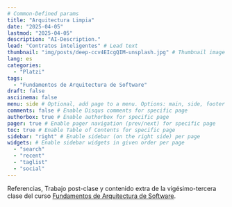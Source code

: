 ```yaml
---
# Common-Defined params
title: "Arquitectura Limpia"
date: "2025-04-05"
lastmod: "2025-04-05"
description: "AI-Description."
lead: "Contratos inteligentes" # Lead text
thumbnail: "img/posts/deep-ccv4EIcgQIM-unsplash.jpg" # Thumbnail image
lang: es
categories:
  - "Platzi"
tags:
  - "Fundamentos de Arquitectura de Software"
draft: false
asciinema: false
menu: side # Optional, add page to a menu. Options: main, side, footer
comments: false # Enable Disqus comments for specific page
authorbox: true # Enable authorbox for specific page
pager: true # Enable pager navigation (prev/next) for specific page
toc: true # Enable Table of Contents for specific page
sidebar: "right" # Enable sidebar (on the right side) per page
widgets: # Enable sidebar widgets in given order per page
  - "search"
  - "recent"
  - "taglist"
  - "social"
---
```


Referencias, Trabajo post-clase y contenido extra de la vigésimo-tercera clase del curso [Fundamentos de Arquitectura de Software](https://platzi.com/). 

<!--more-->

